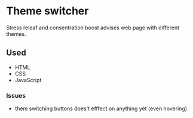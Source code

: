 # Theme switcher
Stress releaf and consentration boost advises web page with different themes.

## Used
* HTML
* CSS
* JavaScript

### Issues
* them switching buttons does't efffect on anything yet (even hovering)

